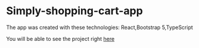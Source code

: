 # Simply-shopping-cart-app

The app was created with these technologies: React,Bootstrap 5,TypeScript

You will be able to see the project right  [here](https://shimmering-beignet-6e6f57.netlify.app)
